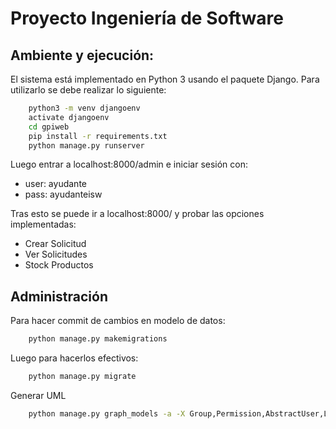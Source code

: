 # Proyecto Ingeniería de Software

## Ambiente y ejecución:
El sistema está implementado en Python 3 usando el paquete Django.
Para utilizarlo se debe realizar lo siguiente:
```bash
    python3 -m venv djangoenv
    activate djangoenv
    cd gpiweb
    pip install -r requirements.txt
    python manage.py runserver
```
Luego entrar a localhost:8000/admin e iniciar sesión con:
* user: ayudante
* pass: ayudanteisw

Tras esto se puede ir a localhost:8000/ y probar las opciones implementadas:
* Crear Solicitud
* Ver Solicitudes
* Stock Productos

## Administración
Para hacer commit de cambios en modelo de datos:
```bash
    python manage.py makemigrations
```
Luego para hacerlos efectivos:
```bash
    python manage.py migrate
```
Generar UML
```bash
    python manage.py graph_models -a -X Group,Permission,AbstractUser,LogEntry,ContentType,Session,AbstractBaseSession -o UML.png
```